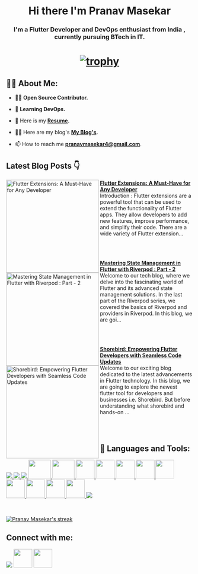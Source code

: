 <!-- <a href="#"><img width="100%" height="auto" src="https://i.imgur.com/iXuL1HG.png" height="175px"/></a> -->

<h1 align="center">Hi there I'm Pranav Masekar</h1>
<h3 align="center">I'm a Flutter Developer and DevOps enthusiast from India , currently pursuing BTech in IT. </h3>

<h1 align ="center">

 [![trophy](https://github-profile-trophy.vercel.app/?username=PranavMasekar&theme=onedark&column=-1)](https://github.com/ryo-ma/github-profile-trophy)
 
</h1>

## 🙋‍♂️ About Me:

- 👨‍💻  **Open Source Contributor.**

- 🌱 **Learning DevOps.**

- 👯 Here is my **[Resume](https://drive.google.com/file/d/1KluEVWQfiwMZwlez7qWwJj89tGG1N8ur/view?usp=sharing).**

- 👨‍💻 Here are my blog's **[My Blog's](https://sungod.hashnode.dev/).**

- 📫 How to reach me **pranavmasekar4@gmail.com**.

## Latest Blog Posts 👇
<!-- HASHNODE_BLOG:START -->
<p align="left">
<a href="https://sungod.hashnode.dev//flutter-extensions" title="Flutter Extensions: A Must-Have for Any Developer"><img src="https://cdn.hashnode.com/res/hashnode/image/upload/v1689435426418/ba5b2a70-5d03-4bec-81d0-e67cf53e7444.png" alt="Flutter Extensions: A Must-Have for Any Developer" width="250px" align="left" /></a>
<a href="https://sungod.hashnode.dev//flutter-extensions" title="Flutter Extensions: A Must-Have for Any Developer"><strong>Flutter Extensions: A Must-Have for Any Developer</strong></a>
<br/> Introduction :
Flutter extensions are a powerful tool that can be used to extend the functionality of Flutter apps. They allow developers to add new features, improve performance, and simplify their code. There are a wide variety of Flutter extension... </p> <br/> <br/>
<p align="left">
<a href="https://sungod.hashnode.dev//riverpod-part-2" title="Mastering State Management in Flutter with Riverpod : Part - 2"><img src="https://cdn.hashnode.com/res/hashnode/image/upload/v1688223160884/0621412a-a6f4-4557-afee-b159b65ed720.png" alt="Mastering State Management in Flutter with Riverpod : Part - 2" width="250px" align="left" /></a>
<a href="https://sungod.hashnode.dev//riverpod-part-2" title="Mastering State Management in Flutter with Riverpod : Part - 2"><strong>Mastering State Management in Flutter with Riverpod : Part - 2</strong></a>
<br/> Welcome to our tech blog, where we delve into the fascinating world of Flutter and its advanced state management solutions. In the last part of the Riverpod series, we covered the basics of Riverpod and providers in Riverpod. In this blog, we are goi... </p> <br/> <br/>
<p align="left">
<a href="https://sungod.hashnode.dev//shorebird" title="Shorebird: Empowering Flutter Developers with Seamless Code Updates"><img src="https://cdn.hashnode.com/res/hashnode/image/upload/v1688132421796/f516d623-0c49-4d49-98c8-a483ead2edde.png" alt="Shorebird: Empowering Flutter Developers with Seamless Code Updates" width="250px" align="left" /></a>
<a href="https://sungod.hashnode.dev//shorebird" title="Shorebird: Empowering Flutter Developers with Seamless Code Updates"><strong>Shorebird: Empowering Flutter Developers with Seamless Code Updates</strong></a>
<br/> Welcome to our exciting blog dedicated to the latest advancements in Flutter technology. In this blog, we are going to explore the newest flutter tool for developers and businesses i.e. Shorebird. But before understanding what shorebird and hands-on ... </p> <br/> <br/>
<!-- HASHNODE_BLOG:END -->

## 🚀 Languages and Tools:

<p align="left"> 
    <a href="https://flutter.dev/" target="_blank"> <img src="https://img.icons8.com/color/48/000000/flutter.png"/> </a>
    <a href="https://dart.dev/" target="_blank"> <img src="https://img.icons8.com/color/48/000000/dart.png"/> </a> 
    </a>  
    <a href="https://firebase.google.com/" target="_blank"> <img src="https://img.icons8.com/color/48/000000/firebase.png"/> </a>  
    <a href="https://go.dev/" target="_blank"> <img src="https://go.dev/blog/go-brand/Go-Logo/PNG/Go-Logo_Fuchsia.png" height="50" width = "60"/>
    <a href="https://hub.docker.com/u/pranav18vk" target="_blank"> <img src="https://camo.githubusercontent.com/d5942ae771b21e3ea0576598c5c2b2070c0c4f6028e2605691a5c07b94923800/68747470733a2f2f696d672e69636f6e73382e636f6d2f636f6c6f722f34382f3030303030302f646f636b65722e706e67" height="50" width = "60"/>
    <a href="https://kubernetes.io/" target="_blank"> <img src="https://camo.githubusercontent.com/6d20d4c78e20fa7c89ac8da5ac3073ddc12e05513e13d0dad8af6072187812c9/68747470733a2f2f696d672e69636f6e73382e636f6d2f636f6c6f722f34382f3030303030302f6b756265726e657465732e706e67" height="50" width = "50"/>
    <a href="https://argo-cd.readthedocs.io/en/stable/" target="_blank"> <img src="https://cncf-branding.netlify.app/img/projects/argo/icon/color/argo-icon-color.png" height="50" width = "50"/>
    <a href="https://prometheus.io/" target="_blank"> <img src="https://cdn.worldvectorlogo.com/logos/prometheus.svg" height="50" width = "50"/>
    <a href="https://grafana.com/" target="_blank"> <img src="https://cdn.worldvectorlogo.com/logos/grafana.svg" height="50" width = "50"/>
    <a href="https://k8slens.dev/" target="_blank"> <img src="https://k8slens.dev/images/lens-logo-icon.svg" height="50" width = "50"/>
    <a href="https://www.jenkins.io/" target="_blank"> <img src="https://seeklogo.com/images/J/jenkins-logo-07C99BD83D-seeklogo.com.png" height="50" width = "50"/>
    <a href="https://circleci.com/" target="_blank"> <img src="https://user-images.githubusercontent.com/296864/90276707-f691d800-de29-11ea-8d36-a4a756e3b524.png" height="50" width = "50"/>
    <a href="https://docs.github.com/en/actions/learn-github-actions/understanding-github-actions" target="_blank"> <img src="https://avatars.githubusercontent.com/u/54465427?v=4" height="50" width = "50"/>
    <a href="https://www.terraform.io/" target="_blank"> <img src="https://i.pinimg.com/originals/c7/ad/46/c7ad4682fa6042d1c13f8703ec727ccc.png" height="50" width = "50"/>
    <a href="https://git-scm.com/" target="_blank"> <img src="https://img.icons8.com/color/48/000000/git.png"/> </a>
</p>

<br/>

<p align="left">
    <a href="https://github.com/PranavMasekar/github-readme-streak-stats">
        <img title="🔥 Get streak stats for your profile at git.io/streak-stats" alt="Pranav Masekar's streak" src="https://github-readme-streak-stats.herokuapp.com/?user=PranavMasekar&theme=black-ice&hide_border=true&stroke=0000&background=060A0CD0"/>
    </a>
</p>

## Connect with me:
<p align="left">

<a href = "https://www.linkedin.com/in/pranav-masekar-556534214/"><img src="https://img.icons8.com/fluent/48/000000/linkedin.png"/></a>
<a href = "https://twitter.com/Pranav18vk"><img src="https://cdn.worldvectorlogo.com/logos/twitter-6.svg" height="50" width = "50"/></a>
<a href = "https://sungod.hashnode.dev/"><img src="https://img.icons8.com/?size=512&id=HnB8zGOh5xgd&format=png" height="50" width = "50"/></a>

</p>
